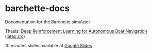 # barchette-docs
Documentation for the Barchette simulator

Thesis: [Deep Reinforcement Learning for Autonomous Boat Navigation](thesis.pdf) ([latex src](thesis/))

10 minutes slides available at [Google Slides](https://docs.google.com/presentation/d/1wnTRC9v_XuyQHBoermuakovyWI3FRx6aCiN0n12sP3k/edit?usp=sharing)


